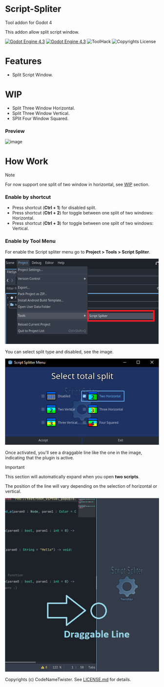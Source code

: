 # Script-Spliter
Tool addon for Godot 4

This addon allow split script window.

[![Godot Engine 4.3](https://img.shields.io/badge/WIP-orange)](https://godotengine.org/) [![Godot Engine 4.3](https://img.shields.io/badge/Godot_Engine-4.x-blue)](https://godotengine.org/) ![ToolHack](https://img.shields.io/badge/Tool-Addon-green) ![Copyrights License](https://img.shields.io/badge/License-MIT-blue)



# Features
* Split Script Window.

# WIP
* Split Three Window Horizontal.
* Split Three Window Vertical.
* SPlit Four Window Squared.

### Preview
![image](https://github.com/user-attachments/assets/a6e1dea8-74cf-4fd9-b0b4-ec7d65ea3995)

# How Work
>[!NOTE]
>For now support one split of two window in horizontal, see [WIP](WIP) section.

### Enable by shortcut
* Press shortcut (**Ctrl + 1**) for disabled split.
* Press shortcut (**Ctrl + 2**) for toggle between one split of two windows: Horizontal.
* Press shortcut (**Ctrl + 3**) for toggle between one split of two windows: Vertical.

### Enable by Tool Menu
For enable the Script spliter menu go to **Project > Tools > Script Spliter**.

![image](images/img0.png)

You can select split type and disabled, see the image.

![image](images/img1.png)

Once activated, you'll see a draggable line like the one in the image, indicating that the plugin is active.

>[!IMPORTANT]
>This section will automatically expand when you open **two scripts**.

The position of the line will vary depending on the selection of horizontal or vertical.

![image](images/img2.png)

Copyrights (c) CodeNameTwister. See [LICENSE.md](LICENSE.md) for details.

[godot engine]: https://godotengine.org/
